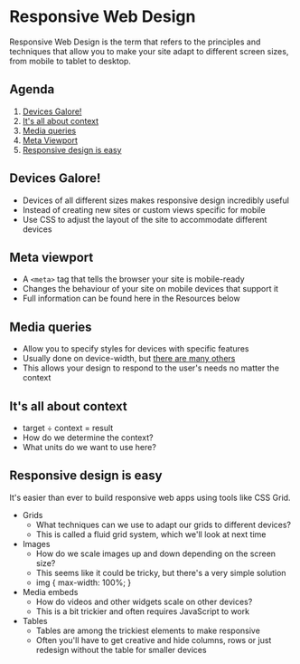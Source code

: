 # Responsive Web Design

Responsive Web Design is the term that refers to the principles and techniques
that allow you to make your site adapt to different screen sizes, from mobile to
tablet to desktop.


## Agenda
1. [Devices Galore!](#devices-galore)
2. [It's all about context](#it-s-all-about-context)
3. [Media queries](#media-queries)
4. [Meta Viewport](#meta-viewport)
5. [Responsive design is easy](#responsive-design-is-easy)


## Devices Galore!
- Devices of all different sizes makes responsive design incredibly useful
- Instead of creating new sites or custom views specific for mobile
- Use CSS to adjust the layout of the site to accommodate different devices


## Meta viewport
- A `<meta>` tag that tells the browser your site is mobile-ready
- Changes the behaviour of your site on mobile devices that support it
- Full information can be found here in the Resources below


## Media queries
- Allow you to specify styles for devices with specific features
- Usually done on device-width, but [there are many others](https://developer.mozilla.org/en-US/docs/Web/Guide/CSS/Media_queries#Media_features)
- This allows your design to respond to the user's needs no matter the context


## It's all about context
- target ÷ context = result
- How do we determine the context?
- What units do we want to use here?


## Responsive design is easy

It's easier than ever to build responsive web apps using tools like CSS Grid.
- Grids
  - What techniques can we use to adapt our grids to different devices?
  - This is called a fluid grid system, which we'll look at next time
- Images
  - How do we scale images up and down depending on the screen size?
  - This seems like it could be tricky, but there's a very simple solution
  - img { max-width: 100%; }
- Media embeds
  - How do videos and other widgets scale on other devices?
  - This is a bit trickier and often requires JavaScript to work
- Tables
  - Tables are among the trickiest elements to make responsive
  - Often you'll have to get creative and hide columns, rows or just redesign
  without the table for smaller devices
